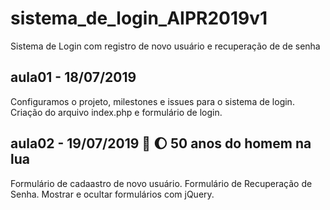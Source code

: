 # sistema_de_login_AIPR2019v1
Sistema de Login com registro de novo usuário e recuperação de de senha

## aula01 - 18/07/2019
Configuramos o projeto, milestones e issues para o sistema de login. 
Criação do arquivo index.php e formulário de login.

## aula02 - 19/07/2019 :rocket: :moon: 50 anos do homem na lua
Formulário de cadaastro de novo usuário.
Formulário de Recuperação de Senha.
Mostrar e ocultar formulários com jQuery.
